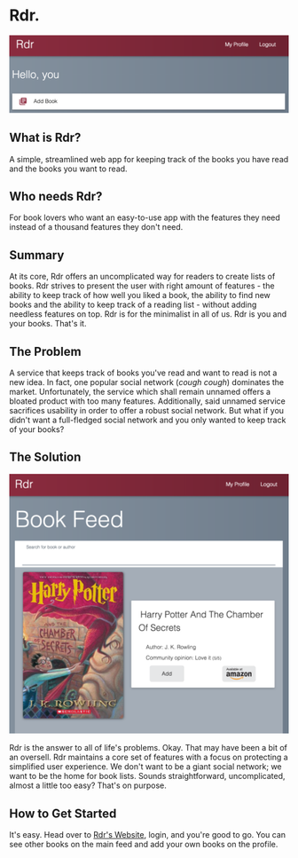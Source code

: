 # Rdr.

![](screenshots/hello_you.png)

## What is Rdr?
A simple, streamlined web app for keeping track of the books you have read and the books you want to read.

## Who needs Rdr?
For book lovers who want an easy-to-use app with the features they need instead of a thousand features they don't need.

## Summary ##
At its core, Rdr offers an uncomplicated way for readers to create lists of books. Rdr strives to present the user with right amount of features - the ability to keep track of how well you liked a book, the ability to find new books and the ability to keep track of a reading list - without adding needless features on top. Rdr is for the minimalist in all of us. Rdr is you and your books. That's it.

## The Problem ##
A service that keeps track of books you've read and want to read is not a new idea. In fact, one popular social network (*cough cough*) dominates the market. Unfortunately, the service which shall remain unnamed offers a bloated product with too many features. Additionally, said unnamed service sacrifices usability in order to offer a robust social network. But what if you didn't want a full-fledged social network and you only wanted to keep track of your books?

## The Solution ##
![](screenshots/book_feed.png)

Rdr is the answer to all of life's problems. Okay. That may have been a bit of an oversell. Rdr maintains a core set of features with a focus on protecting a simplified user experience. We don't want to be a giant social network; we want to be the home for book lists. Sounds straightforward, uncomplicated, almost a little too easy? That's on purpose.

## How to Get Started ##
It's easy. Head over to [Rdr's Website](https://the-book-list.herokuapp.com/#/), login, and you're good to go. You can see other books on the main feed and add your own books on the profile.

